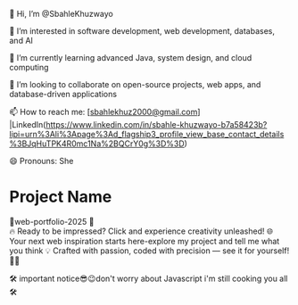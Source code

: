👋 Hi, I’m @SbahleKhuzwayo

👀 I’m interested in software development, web development, databases, and AI

🌱 I’m currently learning advanced Java, system design, and cloud computing

💞️ I’m looking to collaborate on open-source projects, web apps, and database-driven applications

📫 How to reach me: [sbahlekhuz2000@gmail.com] |LinkedIn(https://www.linkedin.com/in/sbahle-khuzwayo-b7a58423b?lipi=urn%3Ali%3Apage%3Ad_flagship3_profile_view_base_contact_details%3BJqHuTPK4R0mc1Na%2BQCrY0g%3D%3D)

😄 Pronouns: She

# Project Name

🚧web-portfolio-2025  🚧  
🔥 Ready to be impressed? Click and experience creativity unleashed!
🌐 Your next web inspiration starts here-explore my project and tell me what you think
💡 Crafted with passion, coded with precision — see it for yourself!🎯✨

🛠️ important notice😎😉don't worry about Javascript i'm still cooking you all🛠️ 






